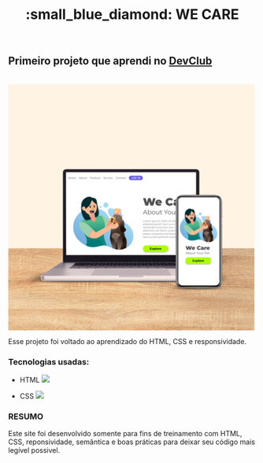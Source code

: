 <h1 align="center"> :small_blue_diamond: WE CARE</h1>
<br>
<h2>Primeiro projeto que aprendi no <a href="https://rodolfomori.com.br/devclub/">DevClub</a></h2>
<br>
<img src="https://github.com/Michaelhenri/PrimeiroProjeto-DevClub/blob/main/img/We-Care-desktop-phone.png" alt="desktop-logo" align="center" width="500px">

<p>Esse projeto foi voltado ao aprendizado do HTML, CSS e responsividade.</p>

### Tecnologias usadas:

- HTML <img src="https://simpleicons.org/icons/html5.svg" width="15px">

- CSS <img src="https://simpleicons.org/icons/css3.svg" width="15px">

### RESUMO
<p>Este site foi desenvolvido somente para fins de treinamento com HTML, CSS, reponsividade, semântica e boas práticas para deixar seu código mais legível possivel.</p>
